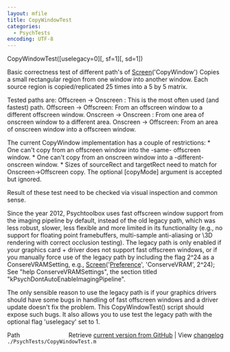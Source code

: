 ```yaml
---
layout: mfile
title: CopyWindowTest
categories:
  - PsychTests
encoding: UTF-8
---
```


CopyWindowTest([uselegacy=0][, sf=1][, sd=1])

Basic correctness test of different path's of [Screen](/docs/Screen)('CopyWindow')
Copies a small rectangular region from one window into another window.
Each source region is copied/replicated 25 times into a 5 by 5 matrix.

Tested paths are:
Offscreen -\> Onscreen : This is the most often used (and fastest) path.
Offscreen -\> Offscreen: From an offscreen window to a different offscreen window.
Onscreen  -\> Onscreen : From one area of onscreen window to a different area.
Onscreen  -\> Offscreen: From an area of onscreen window into a offscreen window.

The current CopyWindow implementation has a couple of restrictions:
\* One can't copy from an offscreen window into the -same- offscreen window.
\* One can't copy from an onscreen window into a -different- onscreen window.
\* Sizes of sourceRect and targetRect need to match for Onscreen-\>Offscreen copy.
The optional [copyMode] argument is accepted but ignored.

Result of these test need to be checked via visual inspection and common sense.

Since the year 2012, Psychtoolbox uses fast offscreen window support from
the imaging pipeline by default, instead of the old legacy path, which was
less robust, slower, less flexible and more limited in its functionality (e.g.,
no support for floating point framebuffers, multi-sample anti-aliasing or
\3D rendering with correct occlusion testing). The legacy path is only enabled
if your graphics card + driver does not support fast offscreen windows, or if
you manually force use of the legacy path by including the flag 2^24 as a
ConsereVRAMSetting, e.g., [Screen](/docs/Screen)('[Preference](/docs/Preference)', 'ConserveVRAM', 2^24);
See "help ConserveVRAMSettings", the section titled "kPsychDontAutoEnableImagingPipeline".

The only sensible reason to use the legacy path is if your graphics drivers
should have some bugs in handling of fast offscreen windows and a driver
update doesn't fix the problem. This CopyWindowTest() script should expose
such bugs. It also allows you to use test the legacy path with the optional
flag 'uselegacy' set to 1.



<div class="code_header" style="text-align:right;">
  <span style="float:left;">Path&nbsp;&nbsp;</span> <span class="counter">Retrieve <a href=
  "https://raw.github.com/Psychtoolbox-3/Psychtoolbox-3/beta/./PsychTests/CopyWindowTest.m">current version from GitHub</a> | View <a href=
  "https://github.com/Psychtoolbox-3/Psychtoolbox-3/commits/beta/./PsychTests/CopyWindowTest.m">changelog</a></span>
</div>
<div class="code">
  <code>./PsychTests/CopyWindowTest.m</code>
</div>
